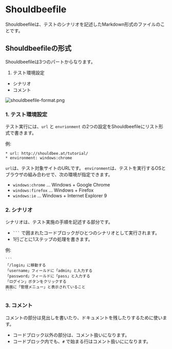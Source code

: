 # Shouldbeefile

Shouldbeefileは、テストのシナリオを記述したMarkdown形式のファイルのことです。

## Shouldbeefileの形式

Shouldbeefileは3つのパートからなります。

1. テスト環境設定
*  シナリオ
*  コメント 

![shouldbeefile-format.png]

### 1. テスト環境設定

テスト実行には、`url` と `envrionment` の2つの設定をShouldbeefileにリスト形式で書きます。

例:

```
* url: http://shouldbee.at/tutorial/
* environment: windows:chrome
```

`url`は、テスト対象サイトのURLです。
`environment`は、テストを実行するOSとブラウザの組み合わせで、次の環境が指定できます。

* `windows:chrome` ... Windows + Google Chrome
* `windows:firefox` … Windows + Firefox
* `windows:ie` ... Windows + Internet Explorer 9


	
### 2. シナリオ

シナリオは、テスト実施の手順を記述する部分です。

* <code>```</code> で囲まれたコードブロックがひとつのシナリオとして実行されます。
* 1行ごとに1ステップの処理を書きます。

例:

<pre><code>```
「/login」に移動する
「username」フィールドに「admin」と入力する
「password」フィールドに「pass」と入力する
「ログイン」ボタンをクリックする
画面に「管理メニュー」と表示されていること
```
</code></pre>

### 3. コメント

コメントの部分は見出しを書いたり、ドキュメントを残したりするために使います。

* コードブロック以外の部分は、コメント扱いになります。
* コードブロック内でも、`#` で始まる行はコメント扱いにになります。


[shouldbeefile-format.png]: https://github.com/shouldbee/shouldbee/raw/master/images/shouldbeefile-format.png